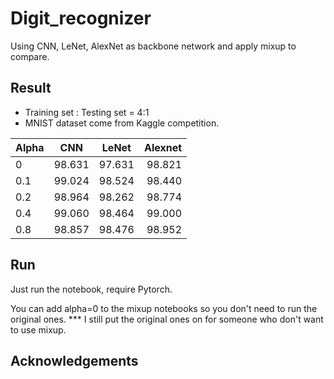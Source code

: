# Digit_recognizer
Using CNN, LeNet, AlexNet as backbone network and apply mixup to compare.
## Result
* Training set : Testing set = 4:1 
* MNIST dataset come from Kaggle competition.

|    Alpha    |    CNN    |    LeNet    |    Alexnet    |
|-------------|:---------:|:-----------:|--------------:|
|      0      |   98.631  |    97.631   |    98.821     |
|     0.1     |   99.024  |    98.524   |    98.440     |
|     0.2     |   98.964  |    98.262   |    98.774     |
|     0.4     |   99.060  |    98.464   |    99.000     |
|     0.8     |   98.857  |    98.476   |    98.952     |
## Run
Just run the notebook, require Pytorch.

You can add alpha=0 to the mixup notebooks so you don't need to run the original ones. 
*** I still put the original ones on for someone who don't want to use mixup.
## Acknowledgements
